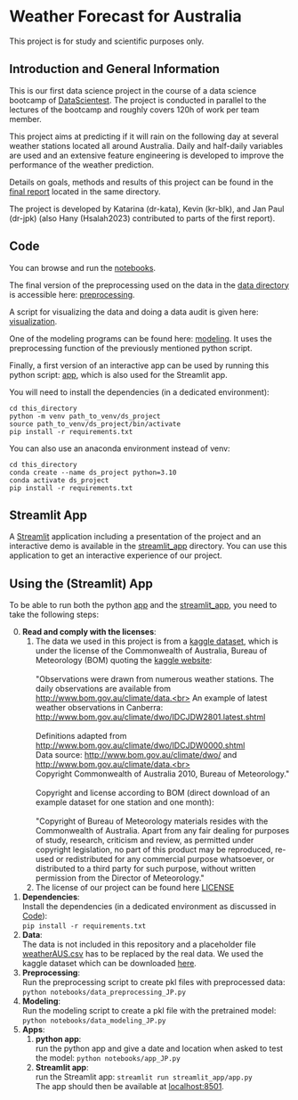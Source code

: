 # Weather Forecast for Australia

This project is for study and scientific purposes only.

## Introduction and General Information

This is our first data science project in the course of a data science bootcamp of [DataScientest](https://datascientest.com/).
The project is conducted in parallel to the lectures of the bootcamp and roughly covers 120h of work per team member.

This project aims at predicting if it will rain on the following day at several weather stations located all around Australia.
Daily and half-daily variables are used and an extensive feature engineering is developed to improve the performance of the weather prediction.

Details on goals, methods and results of this project can be found in the [final report](./final_report.md) located in the same directory.

The project is developed by Katarina (dr-kata), Kevin (kr-blk), and Jan Paul (dr-jpk) (also Hany (Hsalah2023) contributed to parts of the first report).

## Code
You can browse and run the [notebooks](./notebooks). 

The final version of the preprocessing used on the data in the [data directory](./data) is accessible here:
[preprocessing](./notebooks/data_preprocessing_JP.py).

A script for visualizing the data and doing a data audit is given here: [visualization](./notebooks/data_visualization_and_audit_JP.py).

One of the modeling programs can be found here: [modeling](./notebooks/data_modeling_JP.py). It uses the preprocessing function of the previously mentioned python script.

Finally, a first version of an interactive app can be used by running this python script: [app](./notebooks/app_JP.py), which is also used for the Streamlit app.

You will need to install the dependencies (in a dedicated environment):

```shell
cd this_directory
python -m venv path_to_venv/ds_project
source path_to_venv/ds_project/bin/activate
pip install -r requirements.txt

```

You can also use an anaconda environment instead of venv:

```shell
cd this_directory
conda create --name ds_project python=3.10
conda activate ds_project
pip install -r requirements.txt
```

## Streamlit App

A [Streamlit](https://streamlit.io/) application including a presentation of the project and an interactive demo is available in the [streamlit_app](streamlit_app) directory. You can use this application to get an interactive experience of our project.

## Using the (Streamlit) App

To be able to run both the python [app](./notebooks/app_JP.py) and the [streamlit_app](streamlit_app), you need to take the following steps:

0. **Read and comply with the licenses**:
    1. The data we used in this project is from a [kaggle dataset](https://www.kaggle.com/datasets/jsphyg/weather-dataset-rattle-package), which is under the license of the Commonwealth of Australia, Bureau of Meteorology (BOM) quoting the [kaggle website](https://www.kaggle.com/datasets/jsphyg/weather-dataset-rattle-package):<br><br>
    "Observations were drawn from numerous weather stations. The daily observations are available from http://www.bom.gov.au/climate/data.<br>
An example of latest weather observations in Canberra: http://www.bom.gov.au/climate/dwo/IDCJDW2801.latest.shtml<br><br>Definitions adapted from http://www.bom.gov.au/climate/dwo/IDCJDW0000.shtml<br>Data source: http://www.bom.gov.au/climate/dwo/ and http://www.bom.gov.au/climate/data.<br><br>Copyright Commonwealth of Australia 2010, Bureau of Meteorology."<br><br>
    Copyright and license according to BOM (direct download of an example dataset for one station and one month):<br><br>"Copyright of Bureau of Meteorology materials resides with the Commonwealth of Australia. Apart from any fair dealing for purposes of study, research, criticism and review, as permitted under copyright legislation, no part of this product may be reproduced, re-used or redistributed for any commercial purpose whatsoever, or distributed to a third party for such purpose, without written permission from the Director of Meteorology."
    1. The license of our project can be found here [LICENSE](LICENSE)
0. **Dependencies**:<br>Install the dependencies (in a dedicated environment as discussed in [Code](#Code)):<br>`pip install -r requirements.txt`
0. **Data**:<br>The data is not included in this repository and a placeholder file [weatherAUS.csv](data/weatherAUS.csv) has to be replaced by the real data. We used the kaggle dataset which can be downloaded [here](https://www.kaggle.com/datasets/jsphyg/weather-dataset-rattle-package).
0. **Preprocessing**:<br>Run the preprocessing script to create pkl files with preprocessed data:<br>`python notebooks/data_preprocessing_JP.py`
0. **Modeling**:<br>Run the modeling script to create a pkl file with the pretrained model:<br>`python notebooks/data_modeling_JP.py`
0. **Apps**:
    1. **python app**:<br>run the python app and give a date and location when asked to test the model: `python notebooks/app_JP.py`
    1. **Streamlit app**:<br>run the Streamlit app: `streamlit run streamlit_app/app.py`<br>The app should then be available at [localhost:8501](http://localhost:8501).